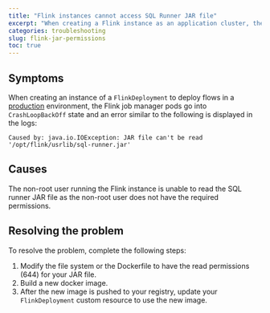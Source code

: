 ```yaml
---
title: "Flink instances cannot access SQL Runner JAR file"
excerpt: "When creating a Flink instance as an application cluster, the error `JAR file can't be read` is logged."
categories: troubleshooting
slug: flink-jar-permissions
toc: true
---
```


## Symptoms

When creating an instance of a `FlinkDeployment` to deploy flows in a [production](../../advanced/deploying-production) environment, the Flink job manager pods go into `CrashLoopBackOff` state and an error similar to the following is displayed in the logs:

```shell
Caused by: java.io.IOException: JAR file can't be read '/opt/flink/usrlib/sql-runner.jar'
```

## Causes

The non-root user running the Flink instance is unable to read the SQL runner JAR file as the non-root user does not have the required permissions.

## Resolving the problem

To resolve the problem, complete the following steps:

1. Modify the file system or the Dockerfile to have the read permissions (644) for your JAR file.
2. Build a new docker image.
3. After the new image is pushed to your registry, update your `FlinkDeployment` custom resource to use the new image.